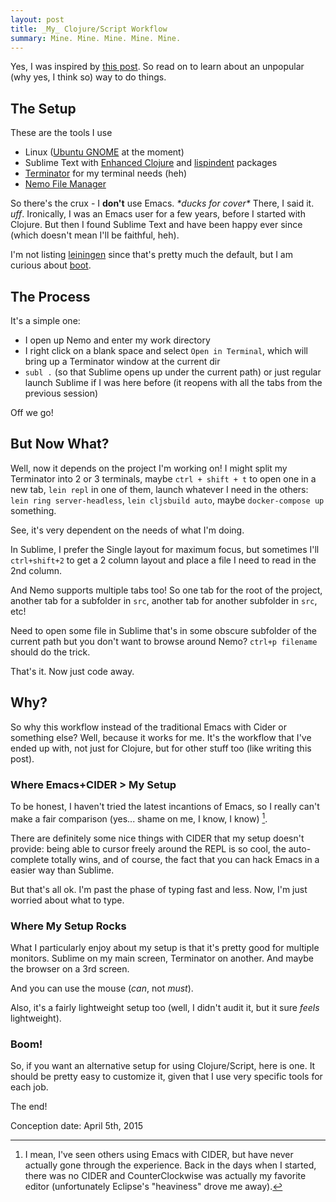 ```yaml
---
layout: post
title: _My_ Clojure/Script Workflow
summary: Mine. Mine. Mine. Mine. Mine.
---
```


Yes, I was inspired by [this post](https://howistart.org/posts/clojure/1).
So read on to learn about an unpopular (why yes, I think so) way to do things.


## The Setup

These are the tools I use

* Linux ([Ubuntu GNOME](https://ubuntugnome.org/) at the moment)
* Sublime Text with [Enhanced Clojure](https://packagecontrol.io/packages/Enhanced%20Clojure) and [lispindent](https://packagecontrol.io/packages/lispindent) packages
* [Terminator](http://gnometerminator.blogspot.com/p/introduction.html) for my terminal needs (heh)
* [Nemo File Manager](https://github.com/linuxmint/nemo)

So there's the crux - I **don't** use Emacs. *\*ducks for cover\** There, I said it. *uff*. Ironically, I was an Emacs user for a few years, before I started with Clojure. But then I found Sublime Text and have been happy ever since (which doesn't mean I'll be faithful, heh).

I'm not listing [leiningen](http://leiningen.org/) since that's pretty much the default, but I am curious about [boot](https://github.com/boot-clj/boot).


## The Process

It's a simple one:

* I open up Nemo and enter my work directory
* I right click on a blank space and select `Open in Terminal`, which will bring up a Terminator window at the current dir
* `subl .` (so that Sublime opens up under the current path) or just regular launch Sublime if I was here before (it reopens with all the tabs from the previous session)

Off we go!


## But Now What?

Well, now it depends on the project I'm working on! I might split my Terminator into 2 or 3 terminals, maybe `ctrl + shift + t` to open one in a new tab, `lein repl` in one of them, launch whatever I need in the others: `lein ring server-headless`, `lein cljsbuild auto`, maybe `docker-compose up` something.

See, it's very dependent on the needs of what I'm doing.

In Sublime, I prefer the Single layout for maximum focus, but sometimes I'll `ctrl+shift+2` to get a 2 column layout and place a file I need to read in the 2nd column.

And Nemo supports multiple tabs too! So one tab for the root of the project, another tab for a subfolder in `src`, another tab for another subfolder in `src`, etc!

Need to open some file in Sublime that's in some obscure subfolder of the current path but you don't want to browse around Nemo? `ctrl+p filename` should do the trick.

That's it. Now just code away.


## Why?

So why this workflow instead of the traditional Emacs with Cider or something else? Well, because it works for me. It's the workflow that I've ended up with, not just for Clojure, but for other stuff too (like writing this post).

### Where Emacs+CIDER > My Setup

To be honest, I haven't tried the latest incantions of Emacs, so I really can't make a fair comparison (yes... shame on me, I know, I know) [^1].

[^1]: I mean, I've seen others using Emacs with CIDER, but have never actually gone through the experience. Back in the days when I started, there was no CIDER and CounterClockwise was actually my favorite editor (unfortunately Eclipse's "heaviness" drove me away).

There are definitely some nice things with CIDER that my setup doesn't provide: being able to cursor freely around the REPL is so cool, the auto-complete totally wins, and of course, the fact that you can hack Emacs in a easier way than Sublime.

But that's all ok. I'm past the phase of typing fast and less. Now, I'm just worried about what to type.

### Where My Setup Rocks

What I particularly enjoy about my setup is that it's pretty good for multiple monitors. Sublime on my main screen, Terminator on another. And maybe the browser on a 3rd screen.

And you can use the mouse (*can*, not *must*).

Also, it's a fairly lightweight setup too (well, I didn't audit it, but it sure *feels* lightweight).



### Boom!

So, if you want an alternative setup for using Clojure/Script, here is one.
It should be pretty easy to customize it, given that I use very specific tools for each job.

The end!


Conception date: April 5th, 2015
